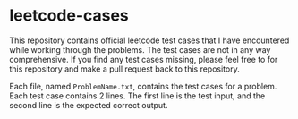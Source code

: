 leetcode-cases
==============

This repository contains official leetcode test cases that I have encountered while working through the problems. The test cases are not in any way comprehensive. If you find any test cases missing, please feel free to for this repository and make a pull request back to this repository.

Each file, named `ProblemName.txt`, contains the test cases for a problem. Each test case contains 2 lines. The first line is the test input, and the second line is the expected correct output.